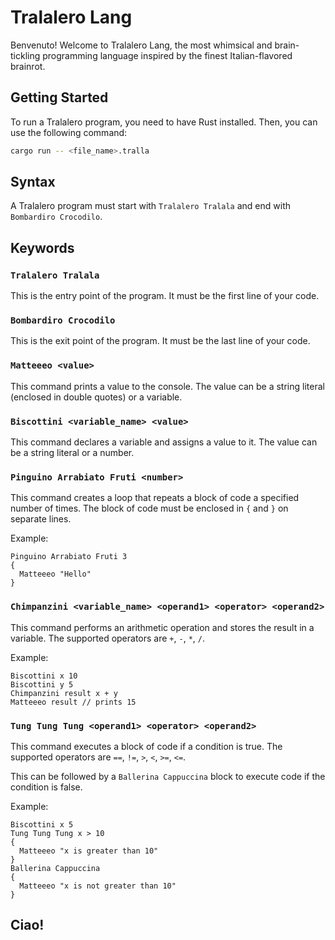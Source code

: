 # Tralalero Lang

Benvenuto! Welcome to Tralalero Lang, the most whimsical and brain-tickling programming language inspired by the finest Italian-flavored brainrot.

## Getting Started

To run a Tralalero program, you need to have Rust installed. Then, you can use the following command:

```bash
cargo run -- <file_name>.tralla
```

## Syntax

A Tralalero program must start with `Tralalero Tralala` and end with `Bombardiro Crocodilo`.

## Keywords

### `Tralalero Tralala`

This is the entry point of the program. It must be the first line of your code.

### `Bombardiro Crocodilo`

This is the exit point of the program. It must be the last line of your code.

### `Matteeeo <value>`

This command prints a value to the console. The value can be a string literal (enclosed in double quotes) or a variable.

### `Biscottini <variable_name> <value>`

This command declares a variable and assigns a value to it. The value can be a string literal or a number.

### `Pinguino Arrabiato Fruti <number>`

This command creates a loop that repeats a block of code a specified number of times. The block of code must be enclosed in `{` and `}` on separate lines.

Example:
```tralalero
Pinguino Arrabiato Fruti 3
{
  Matteeeo "Hello"
}
```

### `Chimpanzini <variable_name> <operand1> <operator> <operand2>`

This command performs an arithmetic operation and stores the result in a variable. The supported operators are `+`, `-`, `*`, `/`.

Example:
```tralalero
Biscottini x 10
Biscottini y 5
Chimpanzini result x + y
Matteeeo result // prints 15
```

### `Tung Tung Tung <operand1> <operator> <operand2>`

This command executes a block of code if a condition is true. The supported operators are `==`, `!=`, `>`, `<`, `>=`, `<=`.

This can be followed by a `Ballerina Cappuccina` block to execute code if the condition is false.

Example:
```tralalero
Biscottini x 5
Tung Tung Tung x > 10
{
  Matteeeo "x is greater than 10"
}
Ballerina Cappuccina
{
  Matteeeo "x is not greater than 10"
}
```

## Ciao!